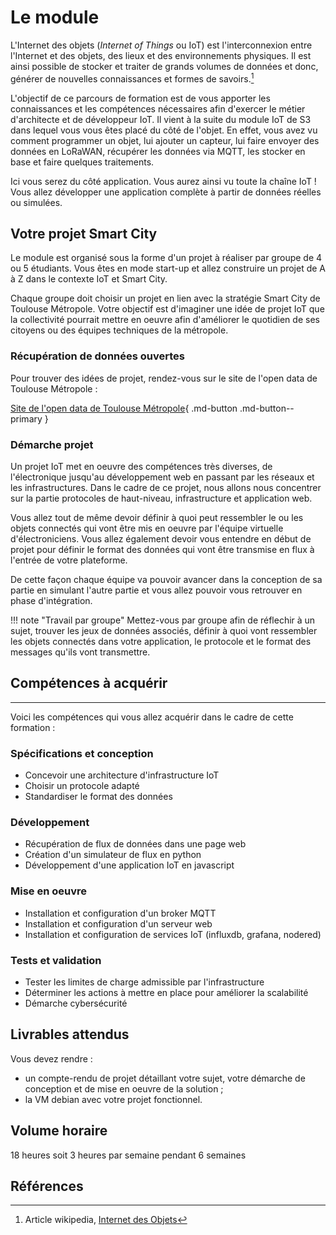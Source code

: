 # Le module

L'Internet des objets (_Internet of Things_ ou IoT) est l'interconnexion entre l'Internet et des objets, des lieux et des environnements physiques. Il est ainsi possible de stocker et traiter de grands volumes de données et donc, générer de nouvelles connaissances et formes de savoirs.[^1]

L'objectif de ce parcours de formation est de vous apporter les connaissances et les compétences nécessaires afin d'exercer le métier d'architecte et de développeur IoT. Il vient à la suite du module IoT de S3 dans lequel vous vous êtes placé du côté de l'objet. En effet, vous avez vu comment programmer un objet, lui ajouter un capteur, lui faire envoyer des données en LoRaWAN, récupérer les données via MQTT, les stocker en base et faire quelques traitements.

Ici vous serez du côté application. Vous aurez ainsi vu toute la chaîne IoT ! Vous allez développer une application complète à partir de données réelles ou simulées.

## Votre projet Smart City

Le module est organisé sous la forme d'un projet à réaliser par groupe de 4 ou 5 étudiants. Vous êtes en mode start-up et allez construire un projet de A à Z dans le contexte IoT et Smart City.

Chaque groupe doit choisir un projet en lien avec la stratégie Smart City de Toulouse Métropole.
Votre objectif est d'imaginer une idée de projet IoT que la collectivité pourrait mettre en oeuvre afin d'améliorer le quotidien de ses citoyens ou des équipes techniques de la métropole.

### Récupération de données ouvertes

Pour trouver des idées de projet, rendez-vous sur le site de l'open data de Toulouse Métropole :

[Site de l'open data de Toulouse Métropole](https://data.toulouse-metropole.fr/explore/?sort=modified){ .md-button .md-button--primary }

### Démarche projet

Un projet IoT met en oeuvre des compétences très diverses, de l'électronique jusqu'au développement web en passant par les réseaux et les infrastructures. Dans le cadre de ce projet, nous allons nous concentrer sur la partie protocoles de haut-niveau, infrastructure et application web.

Vous allez tout de même devoir définir à quoi peut ressembler le ou les objets connectés qui vont être mis en oeuvre par l'équipe virtuelle d'électroniciens. Vous allez également devoir vous entendre en début de projet pour définir le format des données qui vont être transmise en flux à l'entrée de votre plateforme.

De cette façon chaque équipe va pouvoir avancer dans la conception de sa partie en simulant l'autre partie et vous allez pouvoir vous retrouver en phase d'intégration.

!!! note "Travail par groupe"
    Mettez-vous par groupe afin de réflechir à un sujet, trouver les jeux de données associés, définir à quoi vont ressembler les objets connectés dans votre application, le protocole et le format des messages qu'ils vont transmettre.

## Compétences à acquérir
---
Voici les compétences qui vous allez acquérir dans le cadre de cette formation :

### Spécifications et conception
* Concevoir une architecture d'infrastructure IoT
* Choisir un protocole adapté
* Standardiser le format des données

### Développement
* Récupération de flux de données dans une page web
* Création d'un simulateur de flux en python
* Développement d'une application IoT en javascript

### Mise en oeuvre
* Installation et configuration d'un broker MQTT
* Installation et configuration d'un serveur web
* Installation et configuration de services IoT (influxdb, grafana, nodered)

### Tests et validation
* Tester les limites de charge admissible par l'infrastructure
* Déterminer les actions à mettre en place pour améliorer la scalabilité
* Démarche cybersécurité


## Livrables attendus

Vous devez rendre :

- un compte-rendu de projet détaillant votre sujet, votre démarche de conception et de mise en oeuvre de la solution ;
- la VM debian avec votre projet fonctionnel.



## Volume horaire

18 heures soit 3 heures par semaine pendant 6 semaines

## Références
[^1]: Article wikipedia, [Internet des Objets](https://fr.wikipedia.org/wiki/Internet_des_objets)
[^2]: Livre [Internet des objets connectés](https://www.dunod.com/sciences-techniques/internet-objets-connectes-cours-exercices-et-cas-pratiques), Cours, exercices et cas pratiques, Thierry Alhalel, Adrien van den Bossche, Remi Boulle (disponible à la BU).
